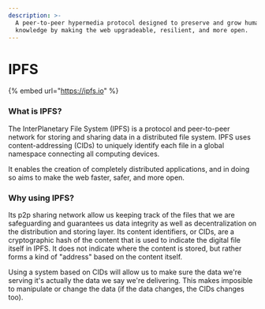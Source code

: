 ```yaml
---
description: >-
  A peer-to-peer hypermedia protocol designed to preserve and grow humanity's
  knowledge by making the web upgradeable, resilient, and more open.
---
```


# IPFS

{% embed url="https://ipfs.io" %}

### What is IPFS?&#x20;

The InterPlanetary File System (IPFS) is a protocol and peer-to-peer network for storing and sharing data in a distributed file system. IPFS uses content-addressing (CIDs) to uniquely identify each file in a global namespace connecting all computing devices.

It enables the creation of completely distributed applications, and in doing so aims to make the web faster, safer, and more open.

### Why using IPFS?&#x20;

Its p2p sharing network allow us keeping track of the files that we are safeguarding and guarantees us data integrity as well as decentralization on the distribution and storing layer. Its content identifiers, or CIDs, are a cryptographic hash of the content that is used to indicate the digital file itself in IPFS. It does not indicate where the content is stored, but rather forms a kind of "address" based on the content itself.&#x20;

Using a system based on CIDs will allow us to make sure the data we're serving it's actually the data we say we're delivering. This makes imposible to manipulate or change the data (if the data changes, the CIDs changes too).
